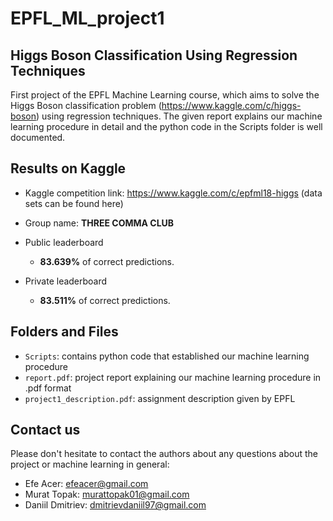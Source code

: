 # EPFL_ML_project1 

## Higgs Boson Classification Using Regression Techniques

First project of the EPFL Machine Learning course, which aims to solve the Higgs Boson classification 
problem (https://www.kaggle.com/c/higgs-boson) using regression techniques. The given report 
explains our machine learning procedure in detail and the python code in the Scripts folder is 
well documented.

## Results on Kaggle

* Kaggle competition link: https://www.kaggle.com/c/epfml18-higgs (data sets can be found here)

* Group name: **THREE COMMA CLUB**

* Public leaderboard 
  - **83.639%** of correct predictions.
* Private leaderboard 
  - **83.511%** of correct predictions.

## Folders and Files

- `Scripts`: contains python code that established our machine learning procedure
- `report.pdf`: project report explaining our machine learning procedure in .pdf format
- `project1_description.pdf`: assignment description given by EPFL


## Contact us

Please don't hesitate to contact the authors about any questions about the project or 
machine learning in general:
- Efe Acer: efeacer@gmail.com
- Murat Topak: murattopak01@gmail.com
- Daniil Dmitriev: dmitrievdaniil97@gmail.com
